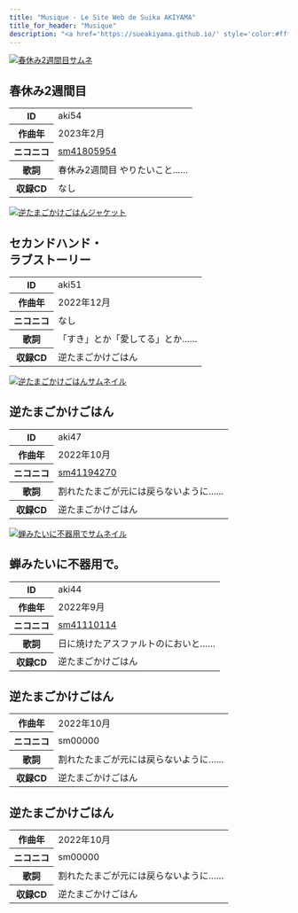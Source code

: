 ```yaml
---
title: "Musique - Le Site Web de Suika AKIYAMA"
title_for_header: "Musique"
description: "<a href='https://sueakiyama.github.io/' style='color:#ffffff'><u>Le Site Web de Suika Akiyama</u></a>"
---
```


<div class="grid">
  <div class="item">
    <a href="music/aki54.html">
      <img class="float-left" src="https://sueakiyama.github.io/illustrations/images/20230216_1.png" alt="春休み2週間目サムネ">
    </a> 
    <h2 class="float-right">春休み2週間目</h2>
    <table class="float-right">
      <tr>
        <th>ID</th>
        <td>aki54</td>
      </tr>
      <tr>
        <th>作曲年</th>
        <td>2023年2月</td>
      </tr>
      <tr>
        <th>ニコニコ</th>
        <td><a href="https://www.nicovideo.jp/watch/sm41805954">sm41805954</a></td>
      </tr>
      <tr>
        <th>歌詞</th>
        <td>春休み2週間目 やりたいこと……</td>
      </tr>
      <tr>
        <th>収録CD</th>
        <td>なし</td>
      </tr>
    </table>
  </div>
  <div class="item">
    <a href="music/aki51.html">
      <img class="float-left" src="https://sueakiyama.github.io/images/20221227.png" alt="逆たまごかけごはんジャケット">
    </a> 
    <h2 class="float-right">セカンドハンド・<br>ラブストーリー</h2>
    <table class="float-right">
      <tr>
        <th>ID</th>
        <td>aki51</td>
      </tr>
      <tr>
        <th>作曲年</th>
        <td>2022年12月</td>
      </tr>
      <tr>
        <th>ニコニコ</th>
        <td>なし</td>
      </tr>
      <tr>
        <th>歌詞</th>
        <td>「すき」とか「愛してる」とか……</td>
      </tr>
      <tr>
        <th>収録CD</th>
        <td>逆たまごかけごはん</td>
      </tr>
    </table>
  </div>
  <div class="item">
    <a href="music/aki47.html">
      <img class="float-left" src="https://img.cdn.nimg.jp/s/nicovideo/thumbnails/41194270/41194270.3848966.original/r1280x720l?key=69d87913fbcd123b3b425d26f88e78a6b27bbc1ee99c89484a81a9a86a8b1e97" alt="逆たまごかけごはんサムネイル">
    </a> 
    <h2 class="float-right">逆たまごかけごはん</h2>
    <table class="float-right">
      <tr>
        <th>ID</th>
        <td>aki47</td>
      </tr>
      <tr>
        <th>作曲年</th>
        <td>2022年10月</td>
      </tr>
      <tr>
        <th>ニコニコ</th>
        <td><a href="https://nico.ms/sm41194270">sm41194270</a></td>
      </tr>
      <tr>
        <th>歌詞</th>
        <td>割れたたまごが元には戻らないように……</td>
      </tr>
      <tr>
        <th>収録CD</th>
        <td>逆たまごかけごはん</td>
      </tr>
    </table>
  </div>
  <div class="item">
    <a href="music/aki44.html">
      <img class="float-left" src="https://img.cdn.nimg.jp/s/nicovideo/thumbnails/41110114/41110114.12113056.original/r1280x720l?key=f54609c9499032c44a8b8b7bb8fe496664b4fa17625e59cc432c4f63c4e1caea" alt="蝉みたいに不器用でサムネイル">
    </a> 
    <h2 class="float-right">蝉みたいに不器用で。</h2>
    <table class="float-right">
      <tr>
        <th>ID</th>
        <td>aki44</td>
      </tr>
      <tr>
        <th>作曲年</th>
        <td>2022年9月</td>
      </tr>
      <tr>
        <th>ニコニコ</th>
        <td><a href="https://nico.ms/sm41110114">sm41110114</a></td>
      </tr>
      <tr>
        <th>歌詞</th>
        <td>日に焼けたアスファルトのにおいと……</td>
      </tr>
      <tr>
        <th>収録CD</th>
        <td>逆たまごかけごはん</td>
      </tr>
    </table>
  </div>
  <div class="item">
    <h2>逆たまごかけごはん</h2>
    <table>
      <tr>
        <th>作曲年</th>
        <td>2022年10月</td>
      </tr>
      <tr>
        <th>ニコニコ</th>
        <td>sm00000</td>
      </tr>
      <tr>
        <th>歌詞</th>
        <td>割れたたまごが元には戻らないように……</td>
      </tr>
      <tr>
        <th>収録CD</th>
        <td>逆たまごかけごはん</td>
      </tr>
    </table>
  </div>
  <div class="item">
    <h2>逆たまごかけごはん</h2>
    <table>
      <tr>
        <th>作曲年</th>
        <td>2022年10月</td>
      </tr>
      <tr>
        <th>ニコニコ</th>
        <td>sm00000</td>
      </tr>
      <tr>
        <th>歌詞</th>
        <td>割れたたまごが元には戻らないように……</td>
      </tr>
      <tr>
        <th>収録CD</th>
        <td>逆たまごかけごはん</td>
      </tr>
    </table>
  </div>
</div>
